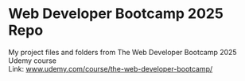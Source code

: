 # Web Developer Bootcamp 2025 Repo
My project files and folders from The Web Developer Bootcamp 2025 Udemy course <br/>
Link: www.udemy.com/course/the-web-developer-bootcamp/
